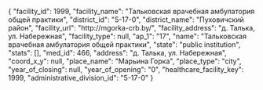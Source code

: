 {
    "facility_id": 1999,
    "facility_name": "Тальковская врачебная амбулатория общей практики",
    "district_id": "5-17-0",
    "district_name": "Пуховичский район",
    "facility_url": "http:\/\/mgorka-crb.by\/",
    "facility_address": "д. Талька, ул. Набережная",
    "facility_type": null,
    "ap_1": "17",
    "name": "Тальковская врачебная амбулатория общей практики",
    "state": "public institution",
    "stats": [],
    "med_id": 466,
    "address": "д. Талька, ул. Набережная",
    "coord_x_y": null,
    "place_name": "Марьина Горка",
    "place_type": "city",
    "year_of_closing": null,
    "year_of_opening": "0",
    "healthcare_facility_key": 1999,
    "administrative_division_id": "5-17-0"
}